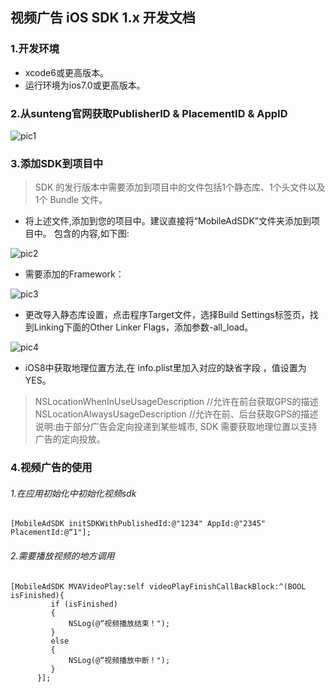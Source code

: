 ## 视频广告 iOS SDK 1.x 开发文档
### 1.开发环境
- xcode6或更高版本。
- 运行环境为ios7.0或更高版本。

### 2.从sunteng官网获取PublisherID & PlacementID & AppID
![pic1]()

### 3.添加SDK到项目中
> SDK 的发行版本中需要添加到项目中的文件包括1个静态库、1个头文件以及1个 Bundle 文件。 

- 将上述文件,添加到您的项目中。建议直接将“MobileAdSDK”文件夹添加到项目中。 包含的内容,如下图:

![pic2]()

- 需要添加的Framework：

![pic3]()

- 更改导入静态库设置，点击程序Target文件，选择Build Settings标签页，找到Linking下面的Other Linker Flags，添加参数-all_load。

![pic4]()

- iOS8中获取地理位置方法,在 info.plist里加入对应的缺省字段 ，值设置为YES。
> NSLocationWhenInUseUsageDescription   //允许在前台获取GPS的描述
> NSLocationAlwaysUsageDescription   //允许在前、后台获取GPS的描述 
> 说明:由于部分广告会定向投递到某些城市, SDK 需要获取地理位置以支持广告的定向投放。 

### 4.视频广告的使用
###### 1.在应用初始化中初始化视频sdk
	[MobileAdSDK initSDKWithPublishedId:@"1234" AppId:@"2345" PlacementId:@“1"];
###### 2.需要播放视频的地方调用
	[MobileAdSDK MVAVideoPlay:self videoPlayFinishCallBackBlock:^(BOOL isFinished){
			 if (isFinished)
			 {
				 NSLog(@“视频播放结束！");
			 }
			 else
			 {
				 NSLog(@“视频播放中断！");
			 }
		  }];
